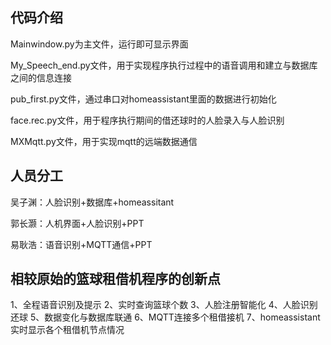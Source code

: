 ## 代码介绍
Mainwindow.py为主文件，运行即可显示界面

My_Speech_end.py文件，用于实现程序执行过程中的语音调用和建立与数据库之间的信息连接

pub_first.py文件，通过串口对homeassistant里面的数据进行初始化

face.rec.py文件，用于程序执行期间的借还球时的人脸录入与人脸识别

MXMqtt.py文件，用于实现mqtt的远端数据通信

## 人员分工
吴子渊：人脸识别+数据库+homeassitant

郭长灏：人机界面+人脸识别+PPT

易耿浩：语音识别+MQTT通信+PPT

## 相较原始的篮球租借机程序的创新点
1、全程语音识别及提示 
2、实时查询篮球个数 
3、人脸注册智能化 
4、人脸识别还球 
5、数据变化与数据库联通 
6、MQTT连接多个租借接机 
7、homeassistant实时显示各个租借机节点情况
